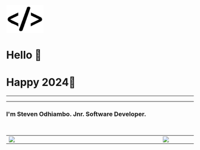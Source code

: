 <img src="https://github.com/Sephens/Sephens/blob/main/code-removebg-preview.png" width="100"/>

<h1>Hello 👋 </h1>
<h1>Happy 2024🥳</h1>
<hr style="color: red">
<hr>
<h3>I'm Steven Odhiambo. Jnr. Software Developer.</h3>

<br>

<center>
  <table>
    <tr>
        <td><img width="400px" align="left" src="https://github-readme-stats.vercel.app/api?username=Sephens&count_private=true&show_icons=true&theme=dark&layout=compact" /></td>
        <td><img width="380px" align="left" src="https://github-readme-stats.vercel.app/api/top-langs/?username=Sephens&hide=html&layout=compact&theme=dark" /></td>      
    </tr>   
  </table>
</center>
